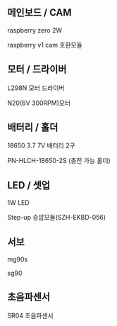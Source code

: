 ## 메인보드 / CAM
raspberry zero 2W

raspberry v1 cam 호환모듈

## 모터 / 드라이버
L298N 모터 드라이버

N20(6V 300RPM)모터
## 배터리 / 홀더
18650 3.7 7V 배터리 2구

PN-HLCH-18650-2S (충전 가능 홀더)
## LED / 셋업
1W LED

Step-up 승압모듈(SZH-EKBD-056)
## 서보

mg90s 

sg90
## 초음파센서
SR04 초음파센서
